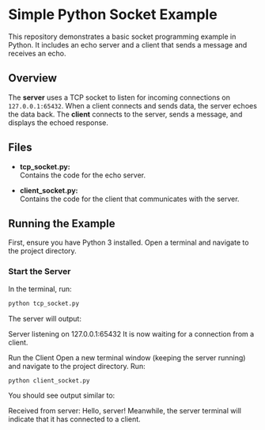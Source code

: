 # Simple Python Socket Example

This repository demonstrates a basic socket programming example in Python. It includes an echo server and a client that sends a message and receives an echo.

## Overview

The **server** uses a TCP socket to listen for incoming connections on `127.0.0.1:65432`. When a client connects and sends data, the server echoes the data back. The **client** connects to the server, sends a message, and displays the echoed response.

## Files

- **tcp_socket.py:**  
  Contains the code for the echo server.

- **client_socket.py:**  
  Contains the code for the client that communicates with the server.

## Running the Example

First, ensure you have Python 3 installed. Open a terminal and navigate to the project directory.

### Start the Server

In the terminal, run:

```bash
python tcp_socket.py
```
The server will output:


Server listening on 127.0.0.1:65432
It is now waiting for a connection from a client.

Run the Client
Open a new terminal window (keeping the server running) and navigate to the project directory. Run:
```
python client_socket.py
```
You should see output similar to:

Received from server: Hello, server!
Meanwhile, the server terminal will indicate that it has connected to a client.
